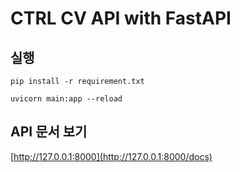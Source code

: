 # CTRL CV API with FastAPI

## 실행

```
pip install -r requirement.txt

uvicorn main:app --reload
```

## API 문서 보기

[http://127.0.0.1:8000](http://127.0.0.1:8000/docs)
